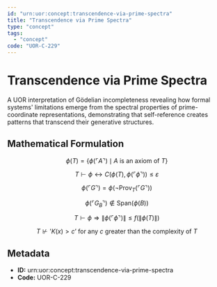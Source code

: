 ```yaml
---
id: "urn:uor:concept:transcendence-via-prime-spectra"
title: "Transcendence via Prime Spectra"
type: "concept"
tags:
  - "concept"
code: "UOR-C-229"
---
```


# Transcendence via Prime Spectra

A UOR interpretation of Gödelian incompleteness revealing how formal systems' limitations emerge from the spectral properties of prime-coordinate representations, demonstrating that self-reference creates patterns that transcend their generative structures.

## Mathematical Formulation

$$
\phi(T) = \{\phi(\ulcorner A \urcorner) \mid A \text{ is an axiom of } T\}
$$

$$
T \vdash \phi \leftrightarrow C(\phi(T), \phi(\ulcorner \phi \urcorner)) \leq \varepsilon
$$

$$
\phi(\ulcorner G \urcorner) = \phi(\neg\text{Prov}_T(\ulcorner G \urcorner))
$$

$$
\phi(\ulcorner G_B \urcorner) \notin \text{Span}(\phi(B))
$$

$$
T \vdash \phi \Rightarrow \|\phi(\ulcorner \phi \urcorner)\| \leq f(\|\phi(T)\|)
$$

$$
T \nvdash \text{'} K(x) > c \text{'} \text{ for any } c \text{ greater than the complexity of } T
$$

## Metadata

- **ID:** urn:uor:concept:transcendence-via-prime-spectra
- **Code:** UOR-C-229
